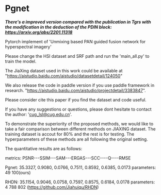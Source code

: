 # Pgnet

***There's a improved version compared with the publication in Tgrs with the modification in the deduction of the PDIN block: https://arxiv.org/abs/2201.11318***

Pytorch implement of 'Unmixing based PAN guided fusion network for hyperspectral imagery'

Please change the HSI dataset and SRF path and run the 'main_all.py' to train the model.

The JiaXing dataset used in this work could be available at "https://aistudio.baidu.com/aistudio/datasetdetail/124050"

We also release the code in paddle version if you use paddle framework in research. "https://aistudio.baidu.com/aistudio/projectdetail/3383847". 

Please consider cite this paper if you find the dataset and code useful. 

If you have any suggestions or questions, please dont hesitate to contact the author: 'cug_lsl@cug.edu.cn'.

To demonstrate the superiority of the proposed methods, we would like to take a fair comparison between different methods on JIAXING dataset. The training dataset is accout for 80% and the rest is for testing. The hyperparameters of these methods are all following the original setting.

The quantitative results are as follows:

metrics:    PSNR---SSIM---SAM---ERGAS---SCC----Q----RMSE

Pgnet:    35.3327, 0.9080, 0.0766, 0.7511, 0.8592, 0.6385, 0.0173   parameters: 49 100(ours)

RHDN:     35.1154, 0.9046, 0.0758, 0.7597, 0.8575, 0.6184, 0.0178   parameters: 4 788 802 (https://github.com/Jiahuiqu/RHDN)
